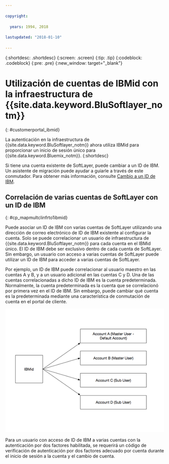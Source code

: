 ```yaml
---

copyright:

  years: 1994, 2018

lastupdated: "2018-01-10"

---
```


{:shortdesc: .shortdesc}
{:screen: .screen}
{:tip: .tip}
{:codeblock: .codeblock}
{:pre: .pre}
{:new_window: target="_blank"}

# Utilización de cuentas de IBMid con la infraestructura de {{site.data.keyword.BluSoftlayer_notm}}
{: #customerportal_ibmid}

La autenticación en la infraestructura de {{site.data.keyword.BluSoftlayer_notm}} ahora utiliza IBMid para proporcionar un inicio de sesión único para {{site.data.keyword.Bluemix_notm}}.
{:shortdesc}

Si tiene una cuenta existente de SoftLayer, puede cambiar a un ID de IBM. Un asistente de migración puede ayudar a guiarle a través de este conmutador. Para obtener más información, consulte [Cambio a un ID de IBM](/docs/account/softlayerlink.html#switching-to-ibmid).

## Correlación de varias cuentas de SoftLayer con un ID de IBM
{: #cp_mapmultclinfrto1ibmid}

Puede asociar un ID de IBM con varias cuentas de SoftLayer utilizando una dirección de correo electrónico de ID de IBM existente al configurar la cuenta. Solo se puede correlacionar un usuario de infraestructura de {{site.data.keyword.BluSoftlayer_notm}} para cada cuenta en el IBMid único. El ID de IBM debe ser exclusivo dentro de cada cuenta de SoftLayer. Sin embargo, un usuario con acceso a varias cuentas de SoftLayer puede utilizar un ID de IBM para acceder a varias cuentas de SoftLayer.

Por ejemplo, un ID de IBM puede correlacionar al usuario maestro en las cuentas A y B, y a un usuario adicional en las cuentas C y D. Una de las cuentas correlacionadas a dicho ID de IBM es la cuenta predeterminada.  Normalmente, la cuenta predeterminada es la cuenta que se correlacionó por primera vez en el ID de IBM. Sin embargo, puede cambiar qué cuenta es la predeterminada mediante una característica de conmutación de cuenta en el portal de cliente.

![Varias cuentas de SoftLayer para un IBMid](images/ibmid-image.png)

Para un usuario con acceso de ID de IBM a varias cuentas con la autenticación por dos factores habilitada, se requerirá un código de verificación de autenticación por dos factores adecuado por cuenta durante el inicio de sesión a la cuenta y el cambio de cuenta.
